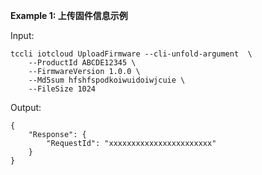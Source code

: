 **Example 1: 上传固件信息示例**



Input: 

```
tccli iotcloud UploadFirmware --cli-unfold-argument  \
    --ProductId ABCDE12345 \
    --FirmwareVersion 1.0.0 \
    --Md5sum hfshfspodkoiwuidoiwjcuie \
    --FileSize 1024
```

Output: 
```
{
    "Response": {
        "RequestId": "xxxxxxxxxxxxxxxxxxxxxxx"
    }
}
```

